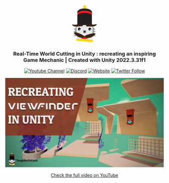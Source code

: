 <p align="center"><img width="80" alt="tntc" src=".github/logo.png"></p>

<h3 align="center">Real-Time World Cutting in Unity : recreating an inspiring Game Mechanic | Created with Unity 2022.3.31f1</h3>

<p align="center">
<a href="https://www.youtube.com/channel/UCTR740iIPwfu7Pz_BoCEJ-g" target="_blank"><img alt="Youtube Channel" src="https://img.shields.io/badge/tntc-youtube-red"></a>
<a href="https://discord.gg/t5MARXsSfP" target="_blank"><img alt="Discord" src="https://img.shields.io/discord/697089018831306772"></a>
<a href="https://toughnuttocrack.it/" target="_blank"><img alt="Website" src="https://img.shields.io/badge/tntc-website-informational"></a>
<a href="https://twitter.com/tntcproject" target="_blank"><img alt="Twitter Follow" src="https://img.shields.io/twitter/follow/tntcproject?label=Follow"></a>
</p>


[![Youtube Video](.github/thumbnail.png)](https://youtu.be/rdExK08zYBI?si=puJP_xAkCGZjjFCG)

<p align="center"><a href="https://youtu.be/rdExK08zYBI?si=puJP_xAkCGZjjFCG" target="_blank">Check the full video on YouTube</a></p>